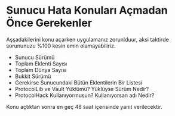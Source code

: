 # Sunucu Hata Konuları Açmadan Önce Gerekenler
Aşşadakilerini konu açarken uygulamanız zorunlduur, aksi taktirde sorununuzu %100 kesin emin olamayabiliriz.

- Sunucu Sürümü
- Toplam Eklenti Sayısı
- Toplam Dünya Sayısı
- Bukkit Sürümü
- Gerekirse Sunucundaki Bütün Eklentilerin Bir Listesi
- ProtocolLib ve Vault Yüklümü? Yüklüyse Sürüm Nedir?
- ProtocolHack Kullanıyormusun? Kullanıyorsan adı Nedir?

Konu açtıktan sonra en geç 48 saat içerisinde yanıt verilecektir.
